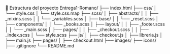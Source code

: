 📁 Estructura del proyecto
Entrega1-Romano/
├── index.html
├── css/
│ └── style.css
│ └── style.css.map
├── scss/
│ ├── abstracts/
│ │ ├── \_mixins.scss
│ │ └── \_variables.scss
│ ├── base/
│ │ └── \_reset.scss
│ ├── components/
│ │ └── \_books.scss
│ ├── layout/
│ │ ├── \_footer.scss
│ │ └── \_main.scss
│ ├── pages/
│ │ ├── \_checkout.scss
│ │ ├── \_index.scss
│ └── style.scss
├── js/
│ ├── checkout.js
│ ├── libreria.js
│ ├── main.js
├── pages/
│ ├── checkout.html
├── images/
├── icons/
├── .gitignore
└── README.md
